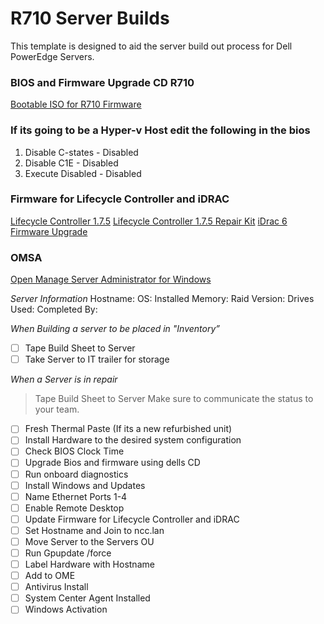 # R710 Server Builds 
This template is designed to aid the server build out process for Dell PowerEdge Servers. 

### BIOS and Firmware Upgrade CD R710
[Bootable ISO for R710 Firmware](https://dell.app.box.com/v/bootableR710)

### If its going to be a Hyper-v Host edit the following in the bios
1. Disable C-states      - Disabled
2. Disable C1E           - Disabled
3. Execute Disabled      - Disabled


### Firmware for Lifecycle Controller and iDRAC
[Lifecycle Controller 1.7.5](https://www.dell.com/support/home/us/en/04/drivers/driversdetails?driverid=0wfgm&oscode=naa&productcode=poweredge-r710)
[Lifecycle Controller 1.7.5 Repair Kit](https://www.dell.com/support/home/us/en/04/drivers/driversdetails?driverid=80xj1&oscode=naa&productcode=poweredge-r710)
[iDrac 6 Firmware Upgrade](https://www.dell.com/support/home/us/en/04/drivers/driversdetails?driverid=kpccc&oscode=naa&productcode=poweredge-r710)

### OMSA
[Open Manage Server Administrator for Windows](https://www.dell.com/support/home/us/en/04/drivers/driversdetails?driverid=gyp4r&oscode=ws8r2&productcode=poweredge-r710)

*Server Information*
Hostname:
OS:
Installed Memory:
Raid Version:
Drives Used:
Completed By:

*When Building a server to be placed in "Inventory”*
- [ ] Tape Build Sheet to Server
- [ ] Take Server to IT trailer for storage

*When a Server is in repair*
> Tape Build Sheet to Server
> Make sure to communicate the status to your team.

- [ ] Fresh Thermal Paste (If its a new refurbished unit)
- [ ] Install Hardware to the desired system configuration 
- [ ] Check BIOS Clock Time 
- [ ] Upgrade Bios and firmware using dells CD 
- [ ] Run onboard diagnostics 
- [ ] Install Windows and Updates 
- [ ] Name Ethernet Ports 1-4 
- [ ] Enable Remote Desktop 
- [ ] Update Firmware for Lifecycle Controller and iDRAC 
- [ ] Set Hostname and Join to ncc.lan 
- [ ] Move Server to the Servers OU 
- [ ] Run Gpupdate /force 
- [ ] Label Hardware with Hostname 
- [ ] Add to OME 
- [ ] Antivirus Install 
- [ ] System Center Agent Installed 
- [ ] Windows Activation
